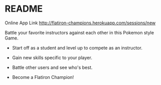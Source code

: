 # README

Online App Link http://flatiron-champions.herokuapp.com/sessions/new

Battle your favorite instructors against each other in this Pokemon style Game.

* Start off as a student and level up to compete as an instructor.

* Gain new skills specific to your player.

* Battle other users and see who's best.

* Become a Flatiron Champion!
